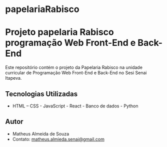 # papelariaRabisco
# Projeto papelaria Rabisco programação Web Front-End e Back-End
Este repositório contém o projeto da Papelaria Rabisco na unidade curricular de Programação Web Front-End e Back-End no Sesi Senai Itapeva.

## Tecnologias Utilizadas
- HTML – CSS - JavaScript - React - Banco de dados - Python
  
## Autor
- Matheus Almeida de Souza
- Contato: matheus.almieda.senai@gmail.com

